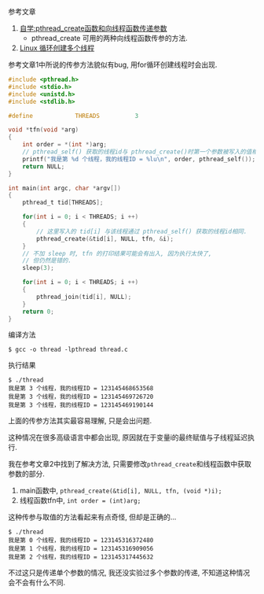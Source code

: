 
参考文章

1. [自学:pthread_create函数和向线程函数传递参数](https://www.jianshu.com/p/092a073f8984)
    - pthread_create 可用的两种向线程函数传参的方法.
2. [Linux 循环创建多个线程](https://www.cnblogs.com/love-DanDan/p/8724245.html)


参考文章1中所说的传参方法貌似有bug, 用for循环创建线程时会出现.

```c
#include <pthread.h>
#include <stdio.h>
#include <unistd.h>
#include <stdlib.h>

#define            THREADS          3

void *tfn(void *arg)
{
    int order = *(int *)arg;
    // pthread_self() 获取的线程id与 pthread_create()时第一个参数被写入的值相同.
    printf("我是第 %d 个线程，我的线程ID = %lu\n", order, pthread_self());
    return NULL;
}

int main(int argc, char *argv[])
{
    pthread_t tid[THREADS]; 

    for(int i = 0; i < THREADS; i ++)
    {
        // 这里写入的 tid[i] 与该线程通过 pthread_self() 获取的线程id相同.
        pthread_create(&tid[i], NULL, tfn, &i);
    }
    // 不加 sleep 时, tfn 的打印结果可能会有出入, 因为执行太快了,
    // 但仍然是错的.
    sleep(3);

    for(int i = 0; i < THREADS; i ++)
    {
        pthread_join(tid[i], NULL);
    }
    return 0;
}
```

编译方法

```
$ gcc -o thread -lpthread thread.c
```

执行结果

```
$ ./thread
我是第 3 个线程，我的线程ID = 123145468653568
我是第 3 个线程，我的线程ID = 123145469726720
我是第 3 个线程，我的线程ID = 123145469190144
```

上面的传参方法其实最容易理解, 只是会出问题. 

这种情况在很多高级语言中都会出现, 原因就在于变量i的最终赋值与子线程延迟执行.

我在参考文章2中找到了解决方法, 只需要修改`pthread_create`和线程函数中获取参数的部分.

1. main函数中, `pthread_create(&tid[i], NULL, tfn, (void *)i);`
2. 线程函数tfn中, `int order = (int)arg;`

这种传参与取值的方法看起来有点奇怪, 但却是正确的...

```
$ ./thread
我是第 0 个线程，我的线程ID = 123145316372480
我是第 1 个线程，我的线程ID = 123145316909056
我是第 2 个线程，我的线程ID = 123145317445632
```

不过这只是传递单个参数的情况, 我还没实验过多个参数的传递, 不知道这种情况会不会有什么不同.
